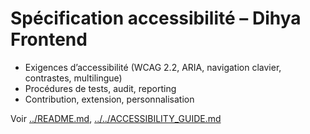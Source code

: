 # Spécification accessibilité – Dihya Frontend

- Exigences d’accessibilité (WCAG 2.2, ARIA, navigation clavier, contrastes, multilingue)
- Procédures de tests, audit, reporting
- Contribution, extension, personnalisation

Voir [../README.md](../README.md), [../../ACCESSIBILITY_GUIDE.md](../../ACCESSIBILITY_GUIDE.md)
